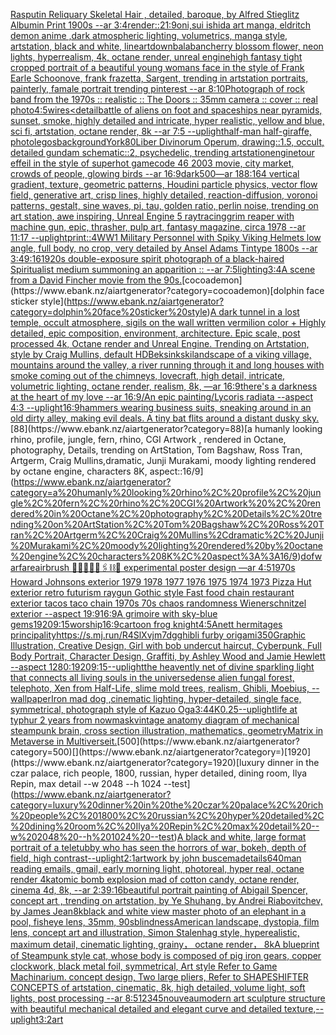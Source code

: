 [Rasputin Reliquary Skeletal Hair , detailed, baroque,  by Alfred Stieglitz Albumin Print 1900s --ar 3:4](https://www.ebank.nz/aiartgenerator?category=Rasputin%20Reliquary%20Skeletal%20Hair%20%2C%20detailed%2C%20baroque%2C%20%20by%20Alfred%20Stieglitz%20Albumin%20Print%201900s%20--ar%203%3A4)[render::](https://www.ebank.nz/aiartgenerator?category=render%3A%3A)[21:9](https://www.ebank.nz/aiartgenerator?category=21%3A9)[oni,sui ishida art manga, eldritch demon anime ,dark atmospheric lighting, volumetrics, manga style, artstation, black and white, lineart](https://www.ebank.nz/aiartgenerator?category=oni%2Csui%20ishida%20art%20manga%2C%20eldritch%20demon%20anime%20%2Cdark%20atmospheric%20lighting%2C%20volumetrics%2C%20manga%20style%2C%20artstation%2C%20black%20and%20white%2C%20lineart)[down](https://www.ebank.nz/aiartgenerator?category=down)[balaban](https://www.ebank.nz/aiartgenerator?category=balaban)[cherry blossom flower, neon lights, hyperrealism, 4k, octane render, unreal engine](https://www.ebank.nz/aiartgenerator?category=cherry%20blossom%20flower%2C%20neon%20lights%2C%20hyperrealism%2C%204k%2C%20octane%20render%2C%20unreal%20engine)[high fantasy tight cropped portrait of a beautiful young womans face in the style of Frank Earle Schoonove, frank frazetta, Sargent, trending in artstation portraits, painterly, famale portrait trending pinterest --ar 8:10](https://www.ebank.nz/aiartgenerator?category=high%20fantasy%20tight%20cropped%20portrait%20of%20a%20beautiful%20young%20womans%20face%20in%20the%20style%20of%20Frank%20Earle%20Schoonove%2C%20frank%20frazetta%2C%20Sargent%2C%20trending%20in%20artstation%20portraits%2C%20painterly%2C%20famale%20portrait%20trending%20pinterest%20--ar%208%3A10)[Photograph of rock band from the 1970s :: realistic :: The Doors :: 35mm camera :: cover :: real photo](https://www.ebank.nz/aiartgenerator?category=Photograph%20of%20rock%20band%20from%20the%201970s%20%3A%3A%20realistic%20%3A%3A%20The%20Doors%20%3A%3A%2035mm%20camera%20%3A%3A%20cover%20%3A%3A%20real%20photo)[4:5](https://www.ebank.nz/aiartgenerator?category=4%3A5)[wires](https://www.ebank.nz/aiartgenerator?category=wires)[<detail](https://www.ebank.nz/aiartgenerator?category=%3Cdetail)[battle of aliens on foot and spaceships near pyramids, sunset, smoke, highly detailed and intricate, hyper realistic, yellow and blue, sci fi, artstation, octane render, 8k --ar 7:5 --uplight](https://www.ebank.nz/aiartgenerator?category=battle%20of%20aliens%20on%20foot%20and%20spaceships%20near%20pyramids%2C%20sunset%2C%20smoke%2C%20highly%20detailed%20and%20intricate%2C%20hyper%20realistic%2C%20yellow%20and%20blue%2C%20sci%20fi%2C%20artstation%2C%20octane%20render%2C%208k%20--ar%207%3A5%20--uplight)[half-man half-giraffe, photo](https://www.ebank.nz/aiartgenerator?category=half-man%20half-giraffe%2C%20photo)[legos](https://www.ebank.nz/aiartgenerator?category=legos)[background](https://www.ebank.nz/aiartgenerator?category=background)[York](https://www.ebank.nz/aiartgenerator?category=York)[80](https://www.ebank.nz/aiartgenerator?category=80)[Liber Divinorum Operum, drawing::1.5, occult, detailed gundam schematic::2, psychedelic, trending artstation](https://www.ebank.nz/aiartgenerator?category=Liber%20Divinorum%20Operum%2C%20drawing%3A%3A1.5%2C%20occult%2C%20detailed%20gundam%20schematic%3A%3A2%2C%20psychedelic%2C%20trending%20artstation)[engine](https://www.ebank.nz/aiartgenerator?category=engine)[tour effeil in the style of superhot game](https://www.ebank.nz/aiartgenerator?category=tour%20effeil%20in%20the%20style%20of%20superhot%20game)[code 46 2003 movie, city market, crowds of people, glowing birds --ar 16:9](https://www.ebank.nz/aiartgenerator?category=code%2046%202003%20movie%2C%20city%20market%2C%20crowds%20of%20people%2C%20glowing%20birds%20--ar%2016%3A9)[dark](https://www.ebank.nz/aiartgenerator?category=dark)[500](https://www.ebank.nz/aiartgenerator?category=500)[—ar 188:164 vertical gradient, texture, geometric patterns, Houdini particle physics, vector flow field, generative art, crisp lines, highly detailed, reaction-diffusion, voronoi patterns, gestalt, sine waves, pi, tau, golden ratio, perlin noise, trending on art station, awe inspiring, Unreal Engine 5 raytracing](https://www.ebank.nz/aiartgenerator?category=%E2%80%94ar%20188%3A164%20vertical%20gradient%2C%20texture%2C%20geometric%20patterns%2C%20Houdini%20particle%20physics%2C%20vector%20flow%20field%2C%20generative%20art%2C%20crisp%20lines%2C%20highly%20detailed%2C%20reaction-diffusion%2C%20voronoi%20patterns%2C%20gestalt%2C%20sine%20waves%2C%20pi%2C%20tau%2C%20golden%20ratio%2C%20perlin%20noise%2C%20trending%20on%20art%20station%2C%20awe%20inspiring%2C%20Unreal%20Engine%205%20raytracing)[grim reaper with machine gun, epic, thrasher, pulp art, fantasy magazine, circa 1978 --ar 11:17 --uplight](https://www.ebank.nz/aiartgenerator?category=grim%20reaper%20with%20machine%20gun%2C%20epic%2C%20thrasher%2C%20pulp%20art%2C%20fantasy%20magazine%2C%20circa%201978%20--ar%2011%3A17%20--uplight)[print::4](https://www.ebank.nz/aiartgenerator?category=print%3A%3A4)[WW1 Military Personnel with Spiky Viking Helmets low angle, full body, no crop, very detailed by Ansel Adams Tintype 1800s --ar 3:4](https://www.ebank.nz/aiartgenerator?category=WW1%20Military%20Personnel%20with%20Spiky%20Viking%20Helmets%20low%20angle%2C%20full%20body%2C%20no%20crop%2C%20very%20detailed%20by%20Ansel%20Adams%20Tintype%201800s%20--ar%203%3A4)[9:16](https://www.ebank.nz/aiartgenerator?category=9%3A16)[1920s double-exposure spirit photograph of a black-haired Spiritualist medium summoning an apparition :: --ar 7:5](https://www.ebank.nz/aiartgenerator?category=1920s%20double-exposure%20spirit%20photograph%20of%20a%20black-haired%20Spiritualist%20medium%20summoning%20an%20apparition%20%3A%3A%20--ar%207%3A5)[lighting](https://www.ebank.nz/aiartgenerator?category=lighting)[3:4](https://www.ebank.nz/aiartgenerator?category=3%3A4)[A scene from a David Fincher movie from the 90s.](https://www.ebank.nz/aiartgenerator?category=A%20scene%20from%20a%20David%20Fincher%20movie%20from%20the%2090s.)[cocoademon](https://www.ebank.nz/aiartgenerator?category=cocoademon)[dolphin face sticker style](https://www.ebank.nz/aiartgenerator?category=dolphin%20face%20sticker%20style)[A dark tunnel in a lost temple, occult atmosphere, sigils on the wall written vermilion color + Highly detailed, epic composition, environment, architecture. Epic scale, post processed 4k, Octane render and Unreal Engine. Trending on Artstation, style by Craig Mullins, default HD](https://www.ebank.nz/aiartgenerator?category=A%20dark%20tunnel%20in%20a%20lost%20temple%2C%20occult%20atmosphere%2C%20sigils%20on%20the%20wall%20written%20vermilion%20color%20%2B%20Highly%20detailed%2C%20epic%20composition%2C%20environment%2C%20architecture.%20Epic%20scale%2C%20post%20processed%204k%2C%20Octane%20render%20and%20Unreal%20Engine.%20Trending%20on%20Artstation%2C%20style%20by%20Craig%20Mullins%2C%20default%20HD)[Beksinkski](https://www.ebank.nz/aiartgenerator?category=Beksinkski)[landscape of a viking village, mountains around the valley, a river running through it and long houses with smoke coming out of the chimneys, lovecraft, high detail, intricate, volumetric lighting, octane render, realism, 8k, —ar 16:9](https://www.ebank.nz/aiartgenerator?category=landscape%20of%20a%20viking%20village%2C%20mountains%20around%20the%20valley%2C%20a%20river%20running%20through%20it%20and%20long%20houses%20with%20smoke%20coming%20out%20of%20the%20chimneys%2C%20lovecraft%2C%20high%20detail%2C%20intricate%2C%20volumetric%20lighting%2C%20octane%20render%2C%20realism%2C%208k%2C%20%E2%80%94ar%2016%3A9)[there's a darkness at the heart of my love --ar 16:9](https://www.ebank.nz/aiartgenerator?category=there%27s%20a%20darkness%20at%20the%20heart%20of%20my%20love%20--ar%2016%3A9)[/An epic painting/Lycoris radiata    --aspect 4:3 --uplight](https://www.ebank.nz/aiartgenerator?category=/An%20epic%20painting/Lycoris%20radiata%20%20%20%20--aspect%204%3A3%20--uplight)[16:9](https://www.ebank.nz/aiartgenerator?category=16%3A9)[hammers wearing business suits, sneaking around in an old dirty alley, making evil deals. A tiny bat flits around a distant dusky sky.](https://www.ebank.nz/aiartgenerator?category=hammers%20wearing%20business%20suits%2C%20sneaking%20around%20in%20an%20old%20dirty%20alley%2C%20making%20evil%20deals.%20A%20tiny%20bat%20flits%20around%20a%20distant%20dusky%20sky.)[88](https://www.ebank.nz/aiartgenerator?category=88)[a humanly looking rhino, profile, jungle, fern, rhino, CGI Artwork , rendered in Octane, photography, Details, trending on ArtStation, Tom Bagshaw, Ross Tran, Artgerm, Craig Mullins,dramatic, Junji Murakami, moody lighting rendered by octane engine, characters 8K, aspect::16/9](https://www.ebank.nz/aiartgenerator?category=a%20humanly%20looking%20rhino%2C%20profile%2C%20jungle%2C%20fern%2C%20rhino%2C%20CGI%20Artwork%20%2C%20rendered%20in%20Octane%2C%20photography%2C%20Details%2C%20trending%20on%20ArtStation%2C%20Tom%20Bagshaw%2C%20Ross%20Tran%2C%20Artgerm%2C%20Craig%20Mullins%2Cdramatic%2C%20Junji%20Murakami%2C%20moody%20lighting%20rendered%20by%20octane%20engine%2C%20characters%208K%2C%20aspect%3A%3A16/9)[dof](https://www.ebank.nz/aiartgenerator?category=dof)[warfare](https://www.ebank.nz/aiartgenerator?category=warfare)[airbrush 💊🪬💉🧼🎀🖇⛓🔩 experimental poster design —ar 4:5](https://www.ebank.nz/aiartgenerator?category=airbrush%20%F0%9F%92%8A%F0%9F%AA%AC%F0%9F%92%89%F0%9F%A7%BC%F0%9F%8E%80%F0%9F%96%87%E2%9B%93%F0%9F%94%A9%20experimental%20poster%20design%20%E2%80%94ar%204%3A5)[1970s Howard Johnsons exterior 1979 1978 1977 1976 1975 1974 1973 Pizza Hut exterior retro futurism raygun Gothic style Fast food chain restaurant exterior tacos taco chain 1970s 70s chaos randomness Wienerschnitzel exterior --aspect 19:9](https://www.ebank.nz/aiartgenerator?category=1970s%20Howard%20Johnsons%20exterior%201979%201978%201977%201976%201975%201974%201973%20Pizza%20Hut%20exterior%20retro%20futurism%20raygun%20Gothic%20style%20Fast%20food%20chain%20restaurant%20exterior%20tacos%20taco%20chain%201970s%2070s%20chaos%20randomness%20Wienerschnitzel%20exterior%20--aspect%2019%3A9)[16:9](https://www.ebank.nz/aiartgenerator?category=16%3A9)[A grimoire with sky-blue gems](https://www.ebank.nz/aiartgenerator?category=A%20grimoire%20with%20sky-blue%20gems)[1920](https://www.ebank.nz/aiartgenerator?category=1920)[9:15](https://www.ebank.nz/aiartgenerator?category=9%3A15)[worship](https://www.ebank.nz/aiartgenerator?category=worship)[16:9](https://www.ebank.nz/aiartgenerator?category=16%3A9)[cartoon frog knight](https://www.ebank.nz/aiartgenerator?category=cartoon%20frog%20knight)[4:5](https://www.ebank.nz/aiartgenerator?category=4%3A5)[Anett hermitages principality](https://www.ebank.nz/aiartgenerator?category=Anett%20hermitages%20principality)[<https://s.mj.run/R4SlXvjm7dg>](https://www.ebank.nz/aiartgenerator?category=%3Chttps%3A//s.mj.run/R4SlXvjm7dg%3E)[ghibli furby origami](https://www.ebank.nz/aiartgenerator?category=ghibli%20furby%20origami)[350](https://www.ebank.nz/aiartgenerator?category=350)[Graphic Illustration, Creative Design, Girl with bob undercut haircut, Cyberpunk, Full Body Portrait, Character Design, Graffiti, by Ashley Wood and Jamie Hewlett --aspect 1280:1920](https://www.ebank.nz/aiartgenerator?category=Graphic%20Illustration%2C%20Creative%20Design%2C%20Girl%20with%20bob%20undercut%20haircut%2C%20Cyberpunk%2C%20Full%20Body%20Portrait%2C%20Character%20Design%2C%20Graffiti%2C%20by%20Ashley%20Wood%20and%20Jamie%20Hewlett%20--aspect%201280%3A1920)[9:15](https://www.ebank.nz/aiartgenerator?category=9%3A15)[--uplight](https://www.ebank.nz/aiartgenerator?category=--uplight)[the heavently net of divine sparkling light that connects all living souls in the universe](https://www.ebank.nz/aiartgenerator?category=the%20heavently%20net%20of%20divine%20sparkling%20light%20that%20connects%20all%20living%20souls%20in%20the%20universe)[dense alien fungal forest, telephoto, Xen from Half-Life, slime mold trees, realism, Ghibli, Moebius, --wallpaper](https://www.ebank.nz/aiartgenerator?category=dense%20alien%20fungal%20forest%2C%20telephoto%2C%20Xen%20from%20Half-Life%2C%20slime%20mold%20trees%2C%20realism%2C%20Ghibli%2C%20Moebius%2C%20--wallpaper)[Iron mad dog ,cinematic lighting, hyper-detailed, single face, symmetrical, photograph style of Kazuo Oga](https://www.ebank.nz/aiartgenerator?category=Iron%20mad%20dog%20%2Ccinematic%20lighting%2C%20hyper-detailed%2C%20single%20face%2C%20symmetrical%2C%20photograph%20style%20of%20Kazuo%20Oga)[3:4](https://www.ebank.nz/aiartgenerator?category=3%3A4)[4K](https://www.ebank.nz/aiartgenerator?category=4K)[0.25](https://www.ebank.nz/aiartgenerator?category=0.25)[--uplight](https://www.ebank.nz/aiartgenerator?category=--uplight)[life at typhur 2 years from now](https://www.ebank.nz/aiartgenerator?category=life%20at%20typhur%202%20years%20from%20now)[mask](https://www.ebank.nz/aiartgenerator?category=mask)[vintage anatomy diagram of mechanical steampunk brain, cross section illustration, mathematics, geometry](https://www.ebank.nz/aiartgenerator?category=vintage%20anatomy%20diagram%20of%20mechanical%20steampunk%20brain%2C%20cross%20section%20illustration%2C%20mathematics%2C%20geometry)[Matrix in Metaverse in Multiverse](https://www.ebank.nz/aiartgenerator?category=Matrix%20in%20Metaverse%20in%20Multiverse)[it.](https://www.ebank.nz/aiartgenerator?category=it.)[500](https://www.ebank.nz/aiartgenerator?category=500)[](https://www.ebank.nz/aiartgenerator?category=)[1920](https://www.ebank.nz/aiartgenerator?category=1920)[luxury dinner in the czar palace, rich people, 1800, russian, hyper detailed, dining room, Ilya Repin, max detail --w 2048 --h 1024 --test](https://www.ebank.nz/aiartgenerator?category=luxury%20dinner%20in%20the%20czar%20palace%2C%20rich%20people%2C%201800%2C%20russian%2C%20hyper%20detailed%2C%20dining%20room%2C%20Ilya%20Repin%2C%20max%20detail%20--w%202048%20--h%201024%20--test)[A black and white, large format portrait of a teletubby who has seen the horrors of war, bokeh, depth of field, high contrast](https://www.ebank.nz/aiartgenerator?category=A%20black%20and%20white%2C%20large%20format%20portrait%20of%20a%20teletubby%20who%20has%20seen%20the%20horrors%20of%20war%2C%20bokeh%2C%20depth%20of%20field%2C%20high%20contrast)[--uplight](https://www.ebank.nz/aiartgenerator?category=--uplight)[2:1](https://www.ebank.nz/aiartgenerator?category=2%3A1)[artwork by john buscema](https://www.ebank.nz/aiartgenerator?category=artwork%20by%20john%20buscema)[details](https://www.ebank.nz/aiartgenerator?category=details)[640](https://www.ebank.nz/aiartgenerator?category=640)[man reading emails, gmail, early morning light, photoreal, hyper real, octane render 4k](https://www.ebank.nz/aiartgenerator?category=man%20reading%20emails%2C%20gmail%2C%20early%20morning%20light%2C%20photoreal%2C%20hyper%20real%2C%20octane%20render%204k)[atomic bomb explosion mad of cotton candy, octane render, cinema 4d, 8k, --ar 2:3](https://www.ebank.nz/aiartgenerator?category=atomic%20bomb%20explosion%20mad%20of%20cotton%20candy%2C%20octane%20render%2C%20cinema%204d%2C%208k%2C%20--ar%202%3A3)[9:16](https://www.ebank.nz/aiartgenerator?category=9%3A16)[beautiful portrait painting of Abigail Spencer, concept art , trending on artstation, by Ye Shuhang, by Andrei Riabovitchev, by James Jean](https://www.ebank.nz/aiartgenerator?category=beautiful%20portrait%20painting%20of%20Abigail%20Spencer%2C%20concept%20art%20%2C%20trending%20on%20artstation%2C%20by%20Ye%20Shuhang%2C%20by%20Andrei%20Riabovitchev%2C%20by%20James%20Jean)[8k](https://www.ebank.nz/aiartgenerator?category=8k)[black and white view master photo of an elephant in a pool, fisheye lens, 35mm, 90s](https://www.ebank.nz/aiartgenerator?category=black%20and%20white%20view%20master%20photo%20of%20an%20elephant%20in%20a%20pool%2C%20fisheye%20lens%2C%2035mm%2C%2090s)[blindness](https://www.ebank.nz/aiartgenerator?category=blindness)[American landscape, dystopia, film lens, concept art and illustration, Simon Stalenhag style, hyperealistic, maximum detail, cinematic lighting, grainy， octane render， 8k](https://www.ebank.nz/aiartgenerator?category=American%20landscape%2C%20dystopia%2C%20film%20lens%2C%20concept%20art%20and%20illustration%2C%20Simon%20Stalenhag%20style%2C%20hyperealistic%2C%20maximum%20detail%2C%20cinematic%20lighting%2C%20grainy%EF%BC%8C%20octane%20render%EF%BC%8C%208k)[A blueprint of Steampunk style cat, whose body is composed of pig iron gears, copper clockwork, black metal foil, symmetrical, Art style Refer to Game Machinarium.  concept design, Two large pliers, Refer to SHAPESHIFTER CONCEPTS  of artstation, cinematic,  8k, high detailed,  volume light,  soft lights,  post processing    --ar 8:5](https://www.ebank.nz/aiartgenerator?category=A%20blueprint%20of%20Steampunk%20style%20cat%2C%20whose%20body%20is%20composed%20of%20pig%20iron%20gears%2C%20copper%20clockwork%2C%20black%20metal%20foil%2C%20symmetrical%2C%20Art%20style%20Refer%20to%20Game%20Machinarium.%20%20concept%20design%2C%20Two%20large%20pliers%2C%20Refer%20to%20SHAPESHIFTER%20CONCEPTS%20%20of%20artstation%2C%20cinematic%2C%20%208k%2C%20high%20detailed%2C%20%20volume%20light%2C%20%20soft%20lights%2C%20%20post%20processing%20%20%20%20--ar%208%3A5)[12345](https://www.ebank.nz/aiartgenerator?category=12345)[nouveau](https://www.ebank.nz/aiartgenerator?category=nouveau)[modern art sculpture structure with beautiful mechanical detailed and elegant curve and detailed texture,](https://www.ebank.nz/aiartgenerator?category=modern%20art%20sculpture%20structure%20with%20beautiful%20mechanical%20detailed%20and%20elegant%20curve%20and%20detailed%20texture%2C)[--uplight](https://www.ebank.nz/aiartgenerator?category=--uplight)[3:2](https://www.ebank.nz/aiartgenerator?category=3%3A2)[art](https://www.ebank.nz/aiartgenerator?category=art)